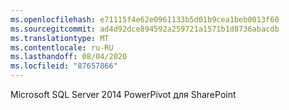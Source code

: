 ```yaml
---
ms.openlocfilehash: e71115f4e62e0961133b5d01b9cea1beb0013f60
ms.sourcegitcommit: ad4d92dce894592a259721a1571b1d8736abacdb
ms.translationtype: MT
ms.contentlocale: ru-RU
ms.lasthandoff: 08/04/2020
ms.locfileid: "87657866"
---
```

Microsoft SQL Server 2014 PowerPivot для SharePoint
